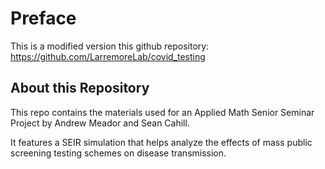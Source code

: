 # Preface

This is a modified version this github repository: https://github.com/LarremoreLab/covid_testing

## About this Repository

This repo contains the materials used for an Applied Math Senior Seminar Project by Andrew Meador and Sean Cahill.

It features a SEIR simulation that helps analyze the effects of mass public screening testing schemes on disease 
transmission.

